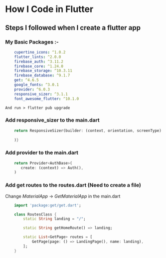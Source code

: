 # How I Code in Flutter
## Steps I followed when I create a flutter app


### My Basic Packages :-
```yaml
    cupertino_icons: ^1.0.2 
    flutter_lints: ^2.0.0 
    firebase_auth: ^3.11.2 
    firebase_core: ^1.24.0 
    firebase_storage: ^10.3.11 
    firebase_database: ^9.1.7 
    get: ^4.6.5 
    google_fonts: ^3.0.1
    provider: ^6.0.3 
    responsive_sizer: ^3.1.1  
    font_awesome_flutter: ^10.1.0  
```
    And run > flutter pub upgrade


### Add responsive_sizer to the main.dart
```dart
    return ResponsiveSizer(builder: (context, orientation, screenType) {
    
    )}
```

### Add provider to the main.dart
```dart
    return Provider<AuthBase>(
       create: (context) => Auth(),
    )
```



### Add get routes to the routes.dart (Need to create a file)
Change *MaterialApp* -> *GetMaterialApp* in the main.dart

```dart
    import 'package:get/get.dart';

    class RoutesClass {
        static String landing = "/";

        static String getHomeRoute() => landing;

        static List<GetPage> routes = [
            GetPage(page: () => LandingPage(), name: landing),
        ];
    }
```
